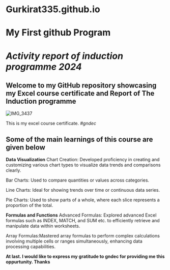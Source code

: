 # Gurkirat335.github.io
# My First github Program
# _Activity report of induction programme 2024_
## Welcome to my GitHub repository showcasing my Excel course certificate and Report of The Induction programme
![IMG_3437](https://github.com/user-attachments/assets/27a4152d-83d7-43a4-b43b-351fc2ea55ca)

This is my excel course certificate. _#gndec_
## **Some of the main learnings of this course are given below**
**Data Visualization**
Chart Creation: Developed proficiency in creating and customizing various chart types to visualize data trends and comparisons clearly.

Bar Charts: Used to compare quantities or values across categories.

Line Charts: Ideal for showing trends over time or continuous data series.

Pie Charts: Used to show parts of a whole, where each slice represents a proportion of the total.

**Formulas and Functions**
Advanced Formulas: Explored advanced Excel formulas such as INDEX, MATCH, and SUM etc. to efficiently retrieve and manipulate data within worksheets.

Array Formulas:Mastered array formulas to perform complex calculations involving multiple cells or ranges simultaneously, enhancing data processing capabilities.

**At last. I would like to express my gratitude to gndec for providing me this oppurtunity. Thanks**
